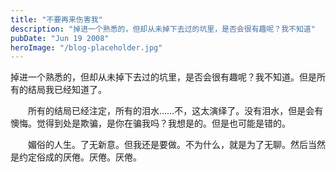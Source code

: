 ```yaml
---
title: "不要再来伤害我"
description: "掉进一个熟悉的，但却从未掉下去过的坑里，是否会很有趣呢？我不知道"
pubDate: "Jun 19 2008"
heroImage: "/blog-placeholder.jpg"
---
```

掉进一个熟悉的，但却从未掉下去过的坑里，是否会很有趣呢？我不知道。但是所有的结局我已经知道了。

　　所有的结局已经注定，所有的泪水……不，这太演绎了。没有泪水，但是会有懊悔。觉得到处是欺骗，是你在骗我吗？我想是的。但是也可能是错的。

　　媚俗的人生。了无新意。但我还是要做。不为什么，就是为了无聊。然后当然是约定俗成的厌倦。厌倦。厌倦。
